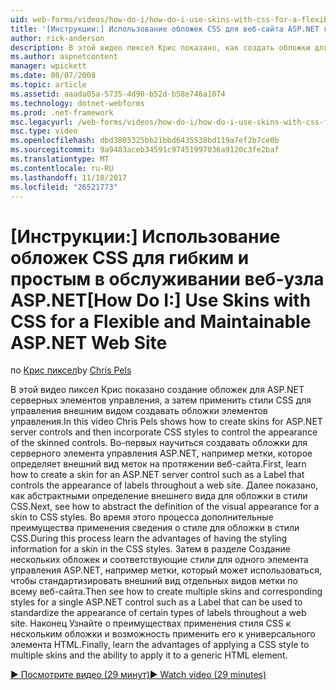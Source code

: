 ```yaml
---
uid: web-forms/videos/how-do-i/how-do-i-use-skins-with-css-for-a-flexible-and-maintainable-aspnet-web-site
title: '[Инструкции:] Использование обложек CSS для веб-сайта ASP.NET гибким и простым в обслуживании | Документы Microsoft'
author: rick-anderson
description: В этой видео пиксел Крис показано, как создать обложки для ASP.NET серверных элементов управления, а затем применить стили CSS для управления внешним видом создавать обложки контракту...
ms.author: aspnetcontent
manager: wpickett
ms.date: 08/07/2008
ms.topic: article
ms.assetid: aaada05a-5735-4d90-b52d-b58e746a1074
ms.technology: dotnet-webforms
ms.prod: .net-framework
msc.legacyurl: /web-forms/videos/how-do-i/how-do-i-use-skins-with-css-for-a-flexible-and-maintainable-aspnet-web-site
msc.type: video
ms.openlocfilehash: dbd3805325bb21bbd6435538bd119a7ef2b7ce0b
ms.sourcegitcommit: 9a9483aceb34591c97451997036a9120c3fe2baf
ms.translationtype: MT
ms.contentlocale: ru-RU
ms.lasthandoff: 11/10/2017
ms.locfileid: "26521773"
---
```

<a name="how-do-i-use-skins-with-css-for-a-flexible-and-maintainable-aspnet-web-site"></a><span data-ttu-id="a6314-103">[Инструкции:] Использование обложек CSS для гибким и простым в обслуживании веб-узла ASP.NET</span><span class="sxs-lookup"><span data-stu-id="a6314-103">[How Do I:] Use Skins with CSS for a Flexible and Maintainable ASP.NET Web Site</span></span>
====================
<span data-ttu-id="a6314-104">по [Крис пиксел](https://twitter.com/chrispels)</span><span class="sxs-lookup"><span data-stu-id="a6314-104">by [Chris Pels](https://twitter.com/chrispels)</span></span>

<span data-ttu-id="a6314-105">В этой видео пиксел Крис показано создание обложек для ASP.NET серверных элементов управления, а затем применить стили CSS для управления внешним видом создавать обложки элементов управления.</span><span class="sxs-lookup"><span data-stu-id="a6314-105">In this video Chris Pels shows how to create skins for ASP.NET server controls and then incorporate CSS styles to control the appearance of the skinned controls.</span></span> <span data-ttu-id="a6314-106">Во-первых научиться создавать обложки для серверного элемента управления ASP.NET, например метки, которое определяет внешний вид меток на протяжении веб-сайта.</span><span class="sxs-lookup"><span data-stu-id="a6314-106">First, learn how to create a skin for an ASP.NET server control such as a Label that controls the appearance of labels throughout a web site.</span></span> <span data-ttu-id="a6314-107">Далее показано, как абстрактными определение внешнего вида для обложки в стили CSS.</span><span class="sxs-lookup"><span data-stu-id="a6314-107">Next, see how to abstract the definition of the visual appearance for a skin to CSS styles.</span></span> <span data-ttu-id="a6314-108">Во время этого процесса дополнительные преимущества применения сведения о стиле для обложки в стили CSS.</span><span class="sxs-lookup"><span data-stu-id="a6314-108">During this process learn the advantages of having the styling information for a skin in the CSS styles.</span></span> <span data-ttu-id="a6314-109">Затем в разделе Создание нескольких обложек и соответствующие стили для одного элемента управления ASP.NET, например метки, который может использоваться, чтобы стандартизировать внешний вид отдельных видов метки по всему веб-сайта.</span><span class="sxs-lookup"><span data-stu-id="a6314-109">Then see how to create multiple skins and corresponding styles for a single ASP.NET control such as a Label that can be used to standardize the appearance of certain types of labels throughout a web site.</span></span> <span data-ttu-id="a6314-110">Наконец Узнайте о преимуществах применения стиля CSS к нескольким обложки и возможность применить его к универсального элемента HTML.</span><span class="sxs-lookup"><span data-stu-id="a6314-110">Finally, learn the advantages of applying a CSS style to multiple skins and the ability to apply it to a generic HTML element.</span></span>

[<span data-ttu-id="a6314-111">&#9654; Посмотрите видео (29 минут)</span><span class="sxs-lookup"><span data-stu-id="a6314-111">&#9654; Watch video (29 minutes)</span></span>](https://channel9.msdn.com/Blogs/ASP-NET-Site-Videos/how-do-i-use-skins-with-css-for-a-flexible-and-maintainable-aspnet-web-site)

